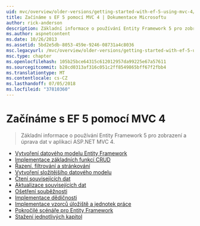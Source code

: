 ```yaml
---
uid: mvc/overview/older-versions/getting-started-with-ef-5-using-mvc-4/index
title: Začínáme s EF 5 pomocí MVC 4 | Dokumentace Microsoftu
author: rick-anderson
description: Základní informace o používání Entity Framework 5 pro zobrazení a úprava dat v aplikaci ASP.NET MVC 4.
ms.author: aspnetcontent
ms.date: 10/26/2013
ms.assetid: 5bd2e5db-8053-459e-9246-08731a4c8036
msc.legacyurl: /mvc/overview/older-versions/getting-started-with-ef-5-using-mvc-4
msc.type: chapter
ms.openlocfilehash: 105b25bce64315c612012957da99225e67a57611
ms.sourcegitcommit: b28cd0313af316c051c2ff8549865bff67f2fbb4
ms.translationtype: MT
ms.contentlocale: cs-CZ
ms.lasthandoff: 07/05/2018
ms.locfileid: "37810360"
---
```

<a name="getting-started-with-ef-5-using-mvc-4"></a>Začínáme s EF 5 pomocí MVC 4
====================
> Základní informace o používání Entity Framework 5 pro zobrazení a úprava dat v aplikaci ASP.NET MVC 4.


- [Vytvoření datového modelu Entity Framework](creating-an-entity-framework-data-model-for-an-asp-net-mvc-application.md)
- [Implementace základních funkcí CRUD](implementing-basic-crud-functionality-with-the-entity-framework-in-asp-net-mvc-application.md)
- [Řazení, filtrování a stránkování](sorting-filtering-and-paging-with-the-entity-framework-in-an-asp-net-mvc-application.md)
- [Vytvoření složitějšího datového modelu](creating-a-more-complex-data-model-for-an-asp-net-mvc-application.md)
- [Čtení souvisejících dat](reading-related-data-with-the-entity-framework-in-an-asp-net-mvc-application.md)
- [Aktualizace souvisejících dat](updating-related-data-with-the-entity-framework-in-an-asp-net-mvc-application.md)
- [Ošetření souběžnosti](handling-concurrency-with-the-entity-framework-in-an-asp-net-mvc-application.md)
- [Implementace dědičnosti](implementing-inheritance-with-the-entity-framework-in-an-asp-net-mvc-application.md)
- [Implementace vzorců úložiště a jednotek práce](implementing-the-repository-and-unit-of-work-patterns-in-an-asp-net-mvc-application.md)
- [Pokročilé scénáře pro Entity Framework](advanced-entity-framework-scenarios-for-an-mvc-web-application.md)
- [Stažení jednotlivých kapitol](building-the-ef5-mvc4-chapter-downloads.md)
